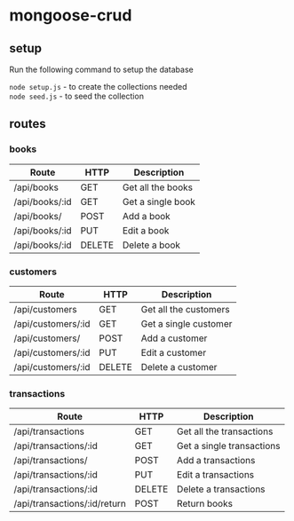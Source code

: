 # mongoose-crud

## setup
Run the following command to setup the database

`node setup.js` - to create the collections needed  
`node seed.js` - to seed the collection

## routes
### books
| Route          | HTTP   | Description       |
|----------------|--------|-------------------|
| /api/books     | GET    | Get all the books |
| /api/books/:id | GET    | Get a single book |
| /api/books/    | POST   | Add a book        |
| /api/books/:id | PUT    | Edit a book       |
| /api/books/:id | DELETE | Delete a book     |

### customers
| Route              | HTTP   | Description           |
|--------------------|--------|-----------------------|
| /api/customers     | GET    | Get all the customers |
| /api/customers/:id | GET    | Get a single customer |
| /api/customers/    | POST   | Add a customer        |
| /api/customers/:id | PUT    | Edit a customer       |
| /api/customers/:id | DELETE | Delete a customer     |

### transactions
| Route                        | HTTP   | Description               |
|------------------------------|--------|---------------------------|
| /api/transactions            | GET    | Get all the transactions  |
| /api/transactions/:id        | GET    | Get a single transactions |
| /api/transactions/           | POST   | Add a transactions        |
| /api/transactions/:id        | PUT    | Edit a transactions       |
| /api/transactions/:id        | DELETE | Delete a transactions     |
| /api/transactions/:id/return | POST   | Return books     |